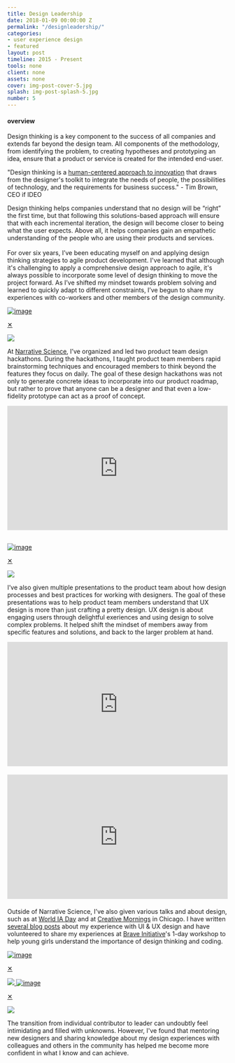 ```yaml
---
title: Design Leadership
date: 2018-01-09 00:00:00 Z
permalink: "/designleadership/"
categories:
- user experience design
- featured
layout: post
timeline: 2015 - Present
tools: none
client: none
assets: none
cover: img-post-cover-5.jpg
splash: img-post-splash-5.jpg
number: 5
---
```


<h4 class="heading heading--regular heading--emphasize">overview</h4>
<div class="marker-post-heading"></div>

<p>
	Design thinking is a key component to the success of all companies and extends far beyond the design team. All components of the methodology, from identifying the problem, to creating hypotheses and prototyping an idea, ensure that a product or service is created for the intended end-user.
</p>
<div class="post__quote">
    "Design thinking is a <a href="https://www.ideou.com/pages/design-thinking" target="_blank">human-centered approach to innovation</a> that draws from the designer's toolkit to integrate the needs of people, the possibilities of technology, and the requirements for business success." - Tim Brown, CEO if IDEO
</div>
<p>
	Design thinking helps companies understand that no design will be “right” the first time, but that following this solutions-based approach will ensure that with each incremental iteration, the design will become closer to being what the user expects. Above all, it helps companies gain an empathetic understanding of the people who are using their products and services.
	<br><br>
	For over six years, I’ve been educating myself on and applying design thinking strategies to agile product development. I've learned that although it's challenging to apply a comprehensive design approach to agile, it's always possible to incorporate some level of design thinking to move the project forward. As I’ve shifted my mindset towards problem solving and learned to quickly adapt to different constraints, I’ve begun to share my experiences with co-workers and other members of the design community. 
</p>
<a href="#img5a">
        <img src="{{site.url}}/assets/img-asset-5a.jpg" alt="image" class="post__asset">
</a>
<a href="#_" class="post__lightbox" id="img5a">
    <p class="post__lightbox__close">&#x2715;</p>
    <img src="{{site.url}}/assets/img-asset-5a.jpg">
</a>
<p>
	At <a href="http://narrativescience.com" target="_blank">Narrative Science</a>, I’ve organized and led two product team design hackathons. During the hackathons, I taught product team members rapid brainstorming techniques and encouraged members to think beyond the features they focus on daily. The goal of these design hackathons was not only to generate concrete ideas to incorporate into our product roadmap, but rather to prove that anyone can be a designer and that even a low-fidelity prototype can act as a proof of concept.
</p>

<div class="work__page__attach__container--video" style="position:relative;width:100%;height:0;padding-bottom:56.25%;margin-bottom:30px;">
	<iframe src="https://docs.google.com/presentation/d/e/2PACX-1vRK_UGHvMx3DCkl2ve0arYZOhAt1vkUmnGVa5uvMw8e3wmDmlMsDybno6d5ypoPQKTYVnU4rewVuIbQ/embed?start=false&loop=false&delayms=3000" frameborder="0" allowfullscreen="true" mozallowfullscreen="true" webkitallowfullscreen="true" class="work__page__attach--video" style="position:absolute;top:0;left:0;width:100%;height:100%"></iframe>
</div>
<a href="#img5a">
        <img src="{{site.url}}/assets/img-asset-5b.jpg" alt="image" class="post__asset">
</a>
<a href="#_" class="post__lightbox" id="img5b">
    <p class="post__lightbox__close">&#x2715;</p>
    <img src="{{site.url}}/assets/img-asset-5b.jpg">
</a>
<p>
	I’ve also given multiple presentations to the product team about how design processes and best practices for working with designers. The goal of these presentations was to help product team members understand that UX design is more than just crafting a pretty design. UX design is about engaging users through delightful exeriences and using design to solve complex problems. It helped shift the mindset of members away from specific features and solutions, and back to the larger problem at hand. 
</p>

<div class="work__page__attach__container--video" style="position:relative;width:100%;height:0;padding-bottom:56.25%;margin-bottom:20px;">
	<iframe src="https://docs.google.com/presentation/d/e/2PACX-1vSLXzombZVrYa7H2qhwWp3NVzwO6SrYezedCjvTvFUO_gMoj8vG1ycgP-js9T5AbjSwnfKF8ztrJoXq/embed?start=false&loop=false&delayms=3000" frameborder="0" allowfullscreen="true" mozallowfullscreen="true" webkitallowfullscreen="true" class="work__page__attach--video" style="position:absolute;top:0;left:0;width:100%;height:100%"></iframe>
</div>

<div class="work__page__attach__container--video" style="position:relative;width:100%;height:0;padding-bottom:56.25%;margin-bottom:20px;">
	<iframe src="https://docs.google.com/presentation/d/e/2PACX-1vRlEAT-wYcBsP9IZ2jOsi1GD8-2ZNcZm2anfQzmx3wmLUFJRABgbb-oOmoHyg8JTZMPXpDGqS-6UZ8Z/embed?start=false&loop=false&delayms=3000" frameborder="0" allowfullscreen="true" mozallowfullscreen="true" webkitallowfullscreen="true" class="work__page__attach--video" style="position:absolute;top:0;left:0;width:100%;height:100%"></iframe>
</div>

<p>
	Outside of Narrative Science, I’ve also given various talks and about design, such as at <a href="http://2015.worldiaday.org/locations/ann-arbor-mi-united-states/" target="_blank">World IA Day</a> and at <a href="https://creativemornings.com/cities/chi" target="_blank">Creative Mornings</a> in Chicago. I have written <a href="https://medium.com/@sharingchen" target="_blank">several blog posts</a> about my experience with UI & UX design and have volunteered to share my experiences at <a href="https://www.braveinitiatives.com/" target="_blank">Brave Initiative</a>'s 1-day workshop to help young girls understand the importance of design thinking and coding.
</p>

<a href="#img5c">
        <img src="{{site.url}}/assets/img-asset-5c.jpg" alt="image" class="post__asset">
</a>
<a href="#_" class="post__lightbox" id="img5c">
    <p class="post__lightbox__close">&#x2715;</p>
    <img src="{{site.url}}/assets/img-asset-5c.jpg">
</a>

<a href="#img5d">
        <img src="{{site.url}}/assets/img-asset-5d.jpg" alt="image" class="post__asset">
</a>
<a href="#_" class="post__lightbox" id="img5d">
    <p class="post__lightbox__close">&#x2715;</p>
    <img src="{{site.url}}/assets/img-asset-5d.jpg">
</a>
<p>
	The transition from individual contributor to leader can undoubtly feel intimidating and filled with unknowns. However, I've found that mentoring new designers and sharing knowledge about my design experiences with colleagues and others in the community has helped me become more confident in what I know and can achieve. 





